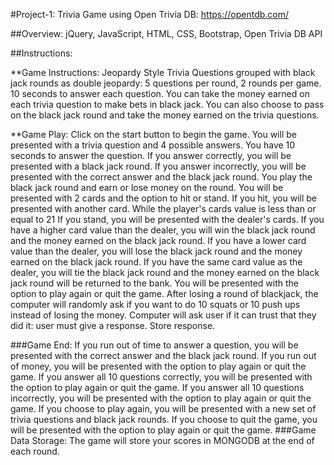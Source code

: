 #Project-1: Trivia Game using Open Trivia DB: https://opentdb.com/

##Overview: jQuery, JavaScript, HTML, CSS, Bootstrap, Open Trivia DB API

##Instructions:

**Game Instructions: Jeopardy Style Trivia Questions grouped with black jack rounds as double jeopardy: 5 questions per round, 2 rounds per game. 10 seconds to answer each question. You can take the money earned on each trivia question to make bets in black jack. You can also choose to pass on the black jack round and take the money earned on the trivia questions.

**Game Play: Click on the start button to begin the game. You will be presented with a trivia question and 4 possible answers. You have 10 seconds to answer the question. If you answer correctly, you will be presented with a black jack round. If you answer incorrectly, you will be presented with the correct answer and the black jack round. You play the black jack round and earn or lose money on the round. You will be presented with 2 cards and the option to hit or stand. If you hit, you will be presented with another card. While the player's cards value is less than or equal to 21  If you stand, you will be presented with the dealer's cards. If you have a higher card value than the dealer, you will win the black jack round and the money earned on the black jack round. If you have a lower card value than the dealer, you will lose the black jack round and the money earned on the black jack round. If you have the same card value as the dealer, you will tie the black jack round and the money earned on the black jack round will be returned to the bank. You will be presented with the option to play again or quit the game. After losing a round of blackjack, the computer will randomly ask if you want to do 10 squats or 10 push ups instead of losing the money. Computer will ask user if it can trust that they did it: user must give a response. Store response.

###Game End: If you run out of time to answer a question, you will be presented with the correct answer and the black jack round. If you run out of money, you will be presented with the option to play again or quit the game. If you answer all 10 questions correctly, you will be presented with the option to play again or quit the game. If you answer all 10 questions incorrectly, you will be presented with the option to play again or quit the game. If you choose to play again, you will be presented with a new set of trivia questions and black jack rounds. If you choose to quit the game, you will be presented with the option to play again or quit the game.
###Game Data Storage: The game will store your scores in MONGODB at the end of each round.

